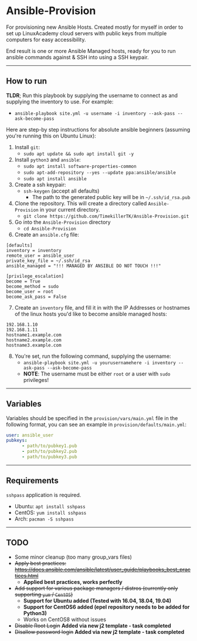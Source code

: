 # Ansible-Provision
For provisioning new Ansible Hosts. Created mostly for myself in order to set up LinuxAcademy cloud servers with public keys from multiple computers for easy accessibility.

End result is one or more Ansible Managed hosts, ready for you to run ansible commands against & SSH into using a SSH keypair.

---
## How to run
**TLDR**; Run this playbook by supplying the username to connect as and supplying the inventory to use. For example: 
* `ansible-playbook site.yml -u username -i inventory --ask-pass --ask-become-pass`

Here are step-by step instructions for absolute ansible beginners (assuming you're running this on Ubuntu Linux):
1. Install `git`:
   * `sudo apt update && sudo apt install git -y`
2. Install `python3` and `ansible`:
   * `sudo apt install software-properties-common`
   * `sudo apt-add-repository --yes --update ppa:ansible/ansible`
   * `sudo apt install ansible`
3. Create a ssh keypair:
   * `ssh-keygen` (accept all defaults)
     * The path to the generated public key will be in `~/.ssh/id_rsa.pub`
4. Clone the repository. This will create a directory called `Ansible-Provision` in your current directory.
   * `git clone https://github.com/TimekillerTK/Ansible-Provision.git`
5. Go into the `Ansible-Provision` directory
   * `cd Ansible-Provision`
6. Create an `ansible.cfg` file:
```
[defaults]
inventory = inventory
remote_user = ansible_user
private_key_file = ~/.ssh/id_rsa
ansible_managed = "!!! MANAGED BY ANSIBLE DO NOT TOUCH !!!"

[privilege_escalation]
become = True
become_method = sudo
become_user = root
become_ask_pass = False
```
7. Create an `inventory` file, and fill it in with the IP Addresses or hostnames of the linux hosts you'd like to become ansible managed hosts:
```
192.168.1.10
192.168.1.11
hostname1.example.com
hostname2.example.com
hostname3.example.com
```
8. You're set, run the following command, supplying the username:
   * `ansible-playbook site.yml -u yourusernamehere -i inventory --ask-pass --ask-become-pass`
   * **NOTE**: The username must be either `root` or a user with `sudo` privileges!


---
## Variables
Variables should be specified in the `provision/vars/main.yml` file in the following format, you can see an example in `provision/defaults/main.yml`:
```yml
user: ansible_user
pubkeys:
      - path/to/pubkey1.pub
      - path/to/pubkey2.pub
      - path/to/pubkey3.pub
```
---
## Requirements
`sshpass` application is required.
* Ubuntu: `apt install sshpass`
* CentOS: `yum install sshpass`
* Arch: `pacman -S sshpass` 
---
## TODO
* Some minor cleanup (too many group_vars files)
* ~~Apply best practices: https://docs.ansible.com/ansible/latest/user_guide/playbooks_best_practices.html~~
  * **Applied best practices, works perfectly**
* ~~Add support for various package managers / distros (currently only supporting `yum` / `CentOS`)~~
  * **Support for Ubuntu added (Tested with 16.04, 18.04, 19.04)**
  * **Support for CentOS6 added (epel repository needs to be added for Python3)**
  * Works on CentOS8 without issues
* ~~Disable Root Login~~ **Added via new j2 template - task completed**
* ~~Disallow password login~~ **Added via new j2 template - task completed**
